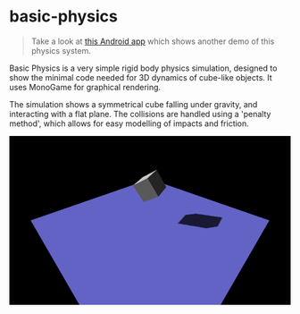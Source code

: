 # basic-physics
> Take a look at [this Android app](https://play.google.com/store/apps/details?id=kristianseng.swingball) which shows another demo of this physics system.

Basic Physics is a very simple rigid body physics simulation, designed to show the minimal code needed for 3D dynamics of cube-like objects. It uses MonoGame for graphical rendering.

The simulation shows a symmetrical cube falling under gravity, and interacting with a flat plane. The collisions are handled using a 'penalty method', which allows for easy modelling of impacts and friction.

![Cube falling under gravity](https://github.com/george7378/basic-physics/blob/master/_img/1.png)
